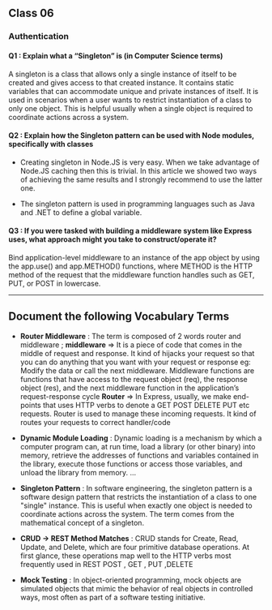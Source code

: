 
## Class 06

### Authentication


#### Q1 : Explain what a “Singleton” is (in Computer Science terms)

A singleton is a class that allows only a single instance of itself to be created and gives access to that created instance. It contains static variables that can accommodate unique and private instances of itself. It is used in scenarios when a user wants to restrict instantiation of a class to only one object. This is helpful usually when a single object is required to coordinate actions across a system.


#### Q2 : Explain how the Singleton pattern can be used with Node modules, specifically with classes

- Creating singleton in Node.JS is very easy. When we take advantage of Node.JS caching then this is trivial. In this article we showed two ways of achieving the same results and I strongly recommend to use the latter one.

- The singleton pattern is used in programming languages such as Java and .NET to define a global variable.


#### Q3 : If you were tasked with building a middleware system like Express uses, what approach might you take to construct/operate it?

Bind application-level middleware to an instance of the app object by using the app.use() and app.METHOD() functions, where METHOD is the HTTP method of the request that the middleware function handles such as GET, PUT, or POST in lowercase.


--------------------------

## Document the following Vocabulary Terms

- **Router Middleware** : The term is composed of 2 words router and middleware ; 
**middleware** => It is a piece of code that comes in the middle of request and response. It kind of hijacks your request so that you can do anything that you want with your request or response eg: Modify the data or call the next middleware. Middleware functions are functions that have access to the request object (req), the response object (res), and the next middleware function in the application’s request-response cycle
**Router** => In Express, usually, we make end-points that uses HTTP verbs to denote a GET POST DELETE PUT etc requests. Router is used to manage these incoming requests. It kind of routes your requests to correct handler/code


- **Dynamic Module Loading** : Dynamic loading is a mechanism by which a computer program can, at run time, load a library (or other binary) into memory, retrieve the addresses of functions and variables contained in the library, execute those functions or access those variables, and unload the library from memory. ...

- **Singleton Pattern** : In software engineering, the singleton pattern is a software design pattern that restricts the instantiation of a class to one "single" instance. This is useful when exactly one object is needed to coordinate actions across the system. The term comes from the mathematical concept of a singleton.

- **CRUD -> REST Method Matches** :  CRUD stands for Create, Read, Update, and Delete, which are four primitive database operations. At first glance, these operations map well to the HTTP verbs most frequently used in REST POST , GET , PUT ,DELETE

- **Mock Testing** : In object-oriented programming, mock objects are simulated objects that mimic the behavior of real objects in controlled ways, most often as part of a software testing initiative.